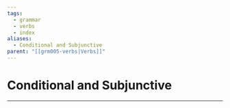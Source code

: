```yaml
---
tags:
  - grammar
  - verbs
  - index
aliases:
  - Conditional and Subjunctive
parent: "[[grm005-verbs|Verbs]]"
---
```

# Conditional and Subjunctive
---
